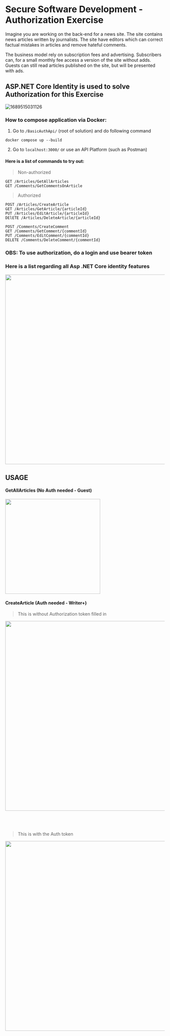 # Secure Software Development - Authorization Exercise
Imagine you are working on the back-end for a news site. The site contains news articles written by journalists. The site have editors which can correct factual mistakes in articles and remove hateful comments.

The business model rely on subscription fees and advertising. Subscribers can, for a small monthly fee access a version of the site without adds. Guests can still read articles published on the site, but will be presented with ads.

## ASP.NET Core Identity is used to solve Authorization for this Exercise
![1689515031126](https://github.com/user-attachments/assets/54992f2d-f981-4e0d-a493-98d36e5517e2)



### How to compose application via Docker: 
1. Go to `/BasicAuthApi/` (root of solution) and do following command
```
docker compose up --build
```
2. Go to `localhost:3000/` or use an API Platform (such as Postman)

#### Here is a list of commands to try out:

> Non-authorized
```
GET /Articles/GetAllArticles
GET /Comments/GetCommentsOnArticle
``` 
>
> Authorized
>
```
POST /Articles/CreateArticle
GET /Articles/GetArticle/{articleId}
PUT /Articles/EditArticle/{articleId} 
DElETE /Articles/DeleteArticle/{articleId}

POST /Comments/CreateComment
GET /Comments/GetComment/{commentId}
PUT /Comments/EditComment/{commentId}
DELETE /Comments/DeleteComment/{commentId}
```

### OBS: To use authorization, do a login and use bearer token
### Here is a list regarding all Asp .NET Core identity features
<img src="https://github.com/user-attachments/assets/923d1c93-9e48-4d38-be05-718c3231c1d2" width="600"/>


## USAGE 

#### GetAllArticles (No Auth needed - Guest)
<img src="https://github.com/user-attachments/assets/2ac4fb76-8c8e-4000-8c80-a4e0ddf02377" width="300"/>


#### CreateArticle (Auth needed - Writer+)
> This is without Authorization token filled in
<img src="https://github.com/user-attachments/assets/6b91cd95-8e9e-4e20-9abe-f645fafd2a0d" height="600"/>

<br>
<br>
<br>
<br>

> This is with the Auth token
<img src="https://github.com/user-attachments/assets/77ad0c8f-c4e3-4af9-9558-12334c7c9348" height="600"/>



